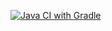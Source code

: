 [![Java CI with Gradle](https://github.com/ValeryCharkin/Paterns-part-2/actions/workflows/gradle-publish.yml/badge.svg)](https://github.com/ValeryCharkin/Paterns-part-2/actions/workflows/gradle-publish.yml)
